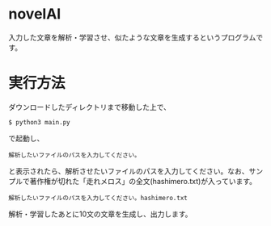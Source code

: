 # novelAI
入力した文章を解析・学習させ、似たような文章を生成するというプログラムです。

# 実行方法
ダウンロードしたディレクトリまで移動した上で、

```console:
$ python3 main.py
```
で起動し、

```console:
解析したいファイルのパスを入力してください。
```
と表示されたら、解析させたいファイルのパスを入力してください。なお、サンプルで著作権が切れた「走れメロス」の全文(hashimero.txt)が入っています。

```console:
解析したいファイルのパスを入力してください。hashimero.txt
```
解析・学習したあとに10文の文章を生成し、出力します。



